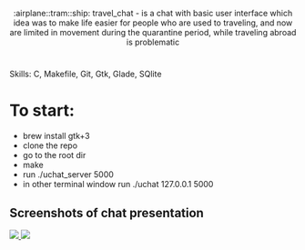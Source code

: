 <p align="center"> :airplane::tram::ship: travel_chat - is a chat with basic user interface which idea was to make life easier for people who are used to traveling, and now are limited in movement during the quarantine period, while traveling abroad is problematic</p>

#  

Skills: C, Makefile, Git, Gtk, Glade, SQlite


# To start:
- brew install gtk+3
- clone the repo
- go to the root dir
- make
- run ./uchat_server 5000
- in other terminal window run ./uchat 127.0.0.1 5000



## Screenshots of chat presentation

<a href="https://github.com/dufrane/travel_chat" target="_blank">
  <img src="https://github.com/dufrane/travel_chat/blob/main/.git_images/screenshot1.png?raw=true">
</a>
<a href="https://github.com/dufrane/travel_chat" target="_blank">
  <img src="https://github.com/dufrane/travel_chat/blob/main/.git_images/screenshot2.png?raw=true">
</a>


